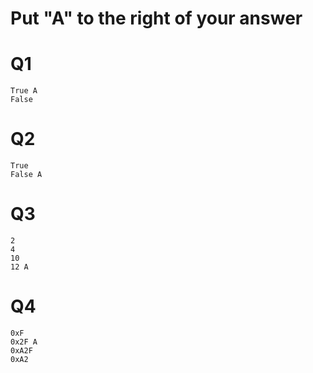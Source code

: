 # Put "A" to the right of your answer

# Q1
    True A
    False

# Q2
    True
    False A

# Q3
    2
    4
    10
    12 A

# Q4
    0xF
    0x2F A
    0xA2F
    0xA2